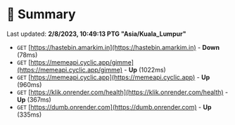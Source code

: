 # 📖 Summary
Last updated: **2/8/2023, 10:49:13 PTG "Asia/Kuala_Lumpur"**

- `GET` [https://hastebin.amarkim.in](https://hastebin.amarkim.in) - **Down** (78ms)
- `GET` [https://memeapi.cyclic.app/gimme](https://memeapi.cyclic.app/gimme) - **Up** (1022ms)
- `GET` [https://memeapi.cyclic.app](https://memeapi.cyclic.app) - **Up** (960ms)
- `GET` [https://klik.onrender.com/health](https://klik.onrender.com/health) - **Up** (367ms)
- `GET` [https://dumb.onrender.com](https://dumb.onrender.com) - **Up** (335ms)

